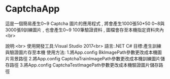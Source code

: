 # CaptchaApp
這是一個簡易產生0~9 Captcha 圖片的應用程式 , 將會產生1000張50*50 0~8與3000張9訓練圖片 , 也會產生0~9 100筆驗證資料 , 圖檔會存至本機指定資料夾內\<br>

說明:\<br>
使用開發工具:Visual Studio 2017\<br>
語言:.NET C#
目標:產生訓練與驗證圖片存至本機 
使用方法:
1.將App.config BkImagePath參數更改成本機圖片背景路徑
2.將App.config CaptchaTrainImagePath參數更改成本機訓練圖片儲存路徑
3.將App.config CaptchaTestImagePath參數更改成本機驗證圖片儲存路徑


